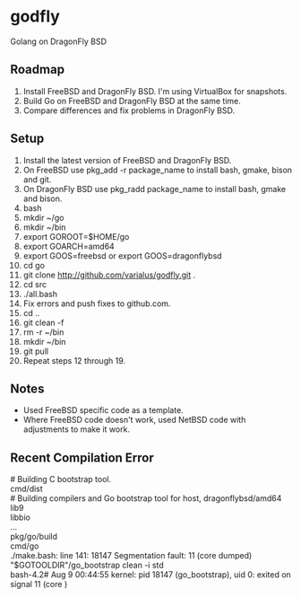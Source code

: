 godfly
======

Golang on DragonFly BSD

Roadmap
-------

1. Install FreeBSD and DragonFly BSD. I'm using VirtualBox for snapshots.
2. Build Go on FreeBSD and DragonFly BSD at the same time.
3. Compare differences and fix problems in DragonFly BSD.

Setup
-----

1. Install the latest version of FreeBSD and DragonFly BSD.
2. On FreeBSD use pkg_add -r package_name to install bash, gmake, bison and git.
3. On DragonFly BSD use pkg_radd package_name to install bash, gmake and bison.
4. bash
5. mkdir ~/go
6. mkdir ~/bin
7. export GOROOT=$HOME/go
8. export GOARCH=amd64
9. export GOOS=freebsd or export GOOS=dragonflybsd
10. cd go
11. git clone http://github.com/varialus/godfly.git .
12. cd src
13. ./all.bash
14. Fix errors and push fixes to github.com.
15. cd ..
16. git clean -f
17. rm -r ~/bin
18. mkdir ~/bin
19. git pull
20. Repeat steps 12 through 19.

Notes
-----

* Used FreeBSD specific code as a template.
* Where FreeBSD code doesn't work, used NetBSD code with adjustments to make it work.

Recent Compilation Error
------------------------

\# Building C bootstrap tool.<br />
cmd/dist<br />
\# Building compilers and Go bootstrap tool for host, dragonflybsd/amd64<br />
lib9<br />
libbio<br />
...<br />
pkg/go/build<br />
cmd/go<br />
./make.bash: line 141: 18147 Segmentation fault: 11 (core dumped) "$GOTOOLDIR"/go_bootstrap clean -i std<br/>
bash-4.2# Aug  9 00:44:55  kernel: pid 18147 (go_bootstrap), uid 0: exited on signal 11 (core )
